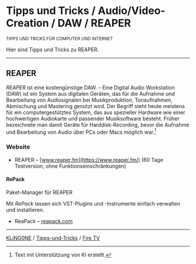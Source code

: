 # Tipps und Tricks / Audio/Video-Creation / DAW / REAPER

<small>TIPPS UND TRICKS FÜR COMPUTER UND INTERNET</small>

Hier sind Tipps und Tricks zu REAPER.

---

## REAPER

*REAPER* ist eine kostengünstige DAW. – Eine Digital Audio Workstation (DAW) ist ein System aus digitalen Geräten, das für die Aufnahme und Bearbeitung von Audiosignalen bei Musikproduktion, Tonaufnahmen, Abmischung und Mastering genutzt wird. Der Begriff steht heute meistens für ein computergestütztes System, das aus spezieller Hardware wie einer hochwertigen Audiokarte und passender Musiksoftware besteht. Früher bezeichnete man damit Geräte für Harddisk-Recording, bevor die Aufnahme und Bearbeitung von Audio über PCs oder Macs möglich war.[^1]

### Website

* REAPER – [www.reaper.fm](https://www.reaper.fm/) (60 Tage Testversion, ohne Funktionseinschränkungen)

#### RePack

Paket-Manager für REAPER

Mit *RePack* lassen sich VST-Plugins und -Instrumente einfach verwalten und installieren.

* ReaPack – [reapack.com](https://reapack.com/)

[^1]: Text mit Unterstützung von KI erstellt.

---

[KLiNG0NE](https://github.com/KLiNG0NE/) / [Tipps-und-Tricks](https://github.com/KLiNG0NE/Tipps-und-Tricks) / [Fire TV](README.md)
